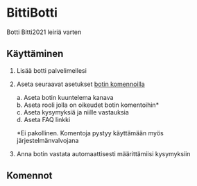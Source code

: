 # BittiBotti
Botti Bitti2021 leiriä varten

## Käyttäminen
1. Lisää botti palvelimellesi
2. Aseta seuraavat asetukset [botin komennoilla](https://github.com/vil-mu/bittibotti/blob/main/README.md#komennot)

    a. Aseta botin kuuntelema kanava  
    b. Aseta rooli jolla on oikeudet botin komentoihin*  
    c. Aseta kysymyksiä ja niille vastauksia  
    d. Aseta FAQ linkki  
    
    *Ei pakollinen. Komentoja pystyy käyttämään myös järjestelmänvalvojana
3. Anna botin vastata automaattisesti määrittämiisi kysymyksiin

## Komennot
